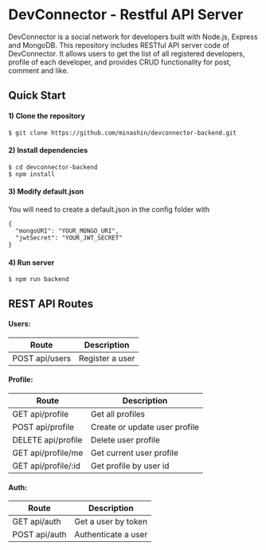 # DevConnector - Restful API Server

DevConnector is a social network for developers built with Node.js, Express and MongoDB. This repository includes RESTful API server code of DevConnector. It allows users to get the list of all registered developers, profile of each developer, and provides CRUD functionality for post, comment and like.

## Quick Start

#### 1) Clone the repository

```
$ git clone https://github.com/minashin/devconnector-backend.git
```

#### 2) Install dependencies

```
$ cd devconnector-backend
$ npm install
```

#### 3) Modify default.json

You will need to create a default.json in the config folder with

```
{
  "mongoURI": "YOUR_MONGO_URI",
  "jwtSecret": "YOUR_JWT_SECRET"
}
```

#### 4) Run server

```
$ npm run backend
```

## REST API Routes

#### Users:

| Route          | Description     |
| -------------- | --------------- |
| POST api/users | Register a user |

#### Profile:

| Route               | Description                   |
| ------------------- | ----------------------------- |
| GET api/profile     | Get all profiles              |
| POST api/profile    | Create or update user profile |
| DELETE api/profile  | Delete user profile           |
| GET api/profile/me  | Get current user profile      |
| GET api/profile/:id | Get profile by user id        |

#### Auth:

| Route         | Description         |
| ------------- | ------------------- |
| GET api/auth  | Get a user by token |
| POST api/auth | Authenticate a user |
